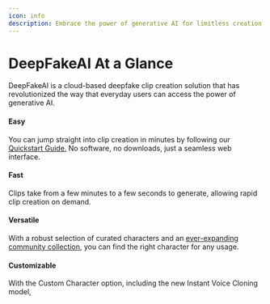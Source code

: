 ```yaml
---
icon: info
description: Embrace the power of generative AI for limitless creation
---
```


# DeepFakeAI At a Glance

DeepFakeAI is a cloud-based deepfake clip creation solution that has revolutionized the way that everyday users can access the power of generative AI.&#x20;

#### Easy

You can jump straight into clip creation in minutes by following our [Quickstart Guide.](features/quickstart-guide/) No software, no downloads, just a seamless web interface.&#x20;

#### Fast

Clips take from a few minutes to a few seconds to generate, allowing rapid clip creation on demand.

#### Versatile

With a robust selection of curated characters and an [ever-expanding community collection](features/custom-characters/explore.md), you can find the right character for any usage.

#### Customizable

With the Custom Character option, including the new Instant Voice Cloning model,&#x20;
